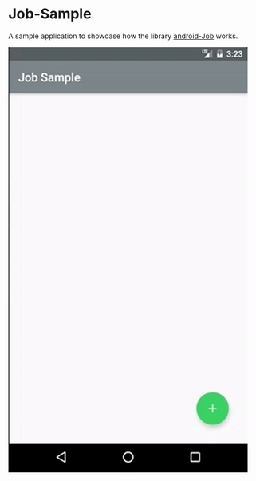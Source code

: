 # Job-Sample

A sample application to showcase how the library [android-Job](https://github.com/evernote/android-job) works.

![Demo](art/demo.gif)